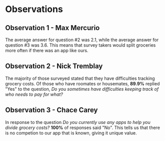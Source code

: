 # Observations

## Observation 1 - Max Mercurio

The average answer for question #2 was 2.1, while the average answer for question #3 was
3.6. This means that survey takers would split groceries more often if there was an app
like ours.

## Observation 2 - Nick Tremblay 

The majority of those surveyed stated that they have difficulties tracking grocery costs. Of those who have roomates or housemates, **89.9%** replied "Yes" to the question, *Do you sometimes have difficulties keeping track of who needs to pay for what?*

## Observation 3 - Chace Carey

In response to the question *Do you currently use any apps to help you divide grocery costs?* **100%** of responses said "No". This tells us that there is no competion to our app that is known, giving it unique value.

